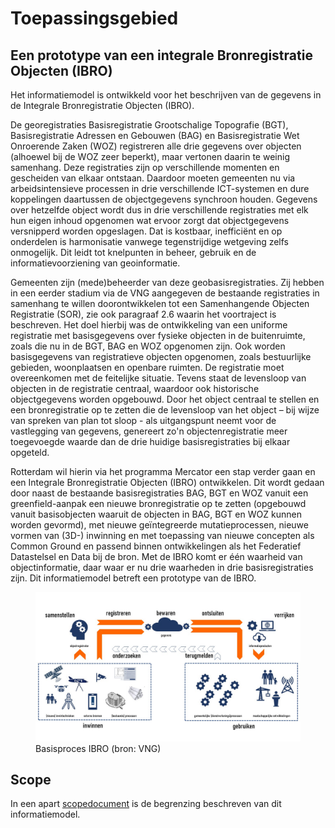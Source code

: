 # Toepassingsgebied

##  Een prototype van een integrale Bronregistratie Objecten (IBRO)
Het informatiemodel is ontwikkeld voor het beschrijven van de gegevens in de Integrale Bronregistratie Objecten (IBRO).

De georegistraties Basisregistratie Grootschalige Topografie (BGT), Basisregistratie Adressen en
Gebouwen (BAG) en Basisregistratie Wet Onroerende Zaken (WOZ) registreren alle drie
gegevens over objecten (alhoewel bij de WOZ zeer beperkt), maar vertonen daarin te weinig samenhang. Deze registraties zijn op verschillende
momenten en gescheiden van elkaar ontstaan. Daardoor moeten gemeenten nu via arbeidsintensieve
processen in drie verschillende ICT-systemen en dure koppelingen daartussen de objectgegevens
synchroon houden. Gegevens over hetzelfde object wordt dus in drie verschillende registraties met elk hun eigen
inhoud opgenomen wat ervoor zorgt dat objectgegevens versnipperd worden opgeslagen. Dat is
kostbaar, inefficiënt en op onderdelen is harmonisatie vanwege tegenstrijdige wetgeving zelfs
onmogelijk. Dit leidt tot knelpunten in beheer, gebruik en de informatievoorziening van geoinformatie.

Gemeenten zijn (mede)beheerder van deze geobasisregistraties. Zij hebben in een eerder stadium via
de VNG aangegeven de bestaande registraties in samenhang te willen doorontwikkelen tot een
Samenhangende Objecten Registratie (SOR), zie ook paragraaf 2.6 waarin het voortraject is
beschreven. Het doel hierbij was de ontwikkeling van een uniforme registratie met basisgegevens over
fysieke objecten in de buitenruimte, zoals die nu in de BGT, BAG en WOZ opgenomen zijn. Ook
worden basisgegevens van registratieve objecten opgenomen, zoals bestuurlijke gebieden,
woonplaatsen en openbare ruimten. De registratie moet overeenkomen met de feitelijke situatie.
Tevens staat de levensloop van objecten in de registratie centraal, waardoor ook historische
objectgegevens worden opgebouwd. Door het object centraal te stellen en een bronregistratie op te
zetten die de levensloop van het object – bij wijze van spreken van plan tot sloop - als uitgangspunt
neemt voor de vastlegging van gegevens, genereert zo'n objectenregistratie meer toegevoegde
waarde dan de drie huidige basisregistraties bij elkaar opgeteld.

Rotterdam wil hierin via het programma Mercator een stap verder gaan en een Integrale
Bronregistratie Objecten (IBRO) ontwikkelen. Dit wordt gedaan door naast de bestaande
basisregistraties BAG, BGT en WOZ vanuit een greenfield-aanpak een nieuwe bronregistratie op te
zetten (opgebouwd vanuit basisobjecten waaruit de objecten in BAG, BGT en WOZ kunnen worden gevormd), met nieuwe
geïntegreerde mutatieprocessen, nieuwe vormen van (3D-) inwinning en met toepassing van nieuwe
concepten als Common Ground en passend binnen ontwikkelingen als het Federatief Datastelsel en
Data bij de bron.
Met de IBRO komt er één waarheid van objectinformatie, daar waar er nu drie waarheden in drie
basisregistraties zijn. 
Dit informatiemodel betreft een prototype van de IBRO.

<figure>
    <img src="media/basisproces_IBRO.jpg">
    <figcaption>Basisproces IBRO (bron: VNG)</figcaption>
</figure>


## Scope
In een apart [scopedocument](https://geonovum.github.io/ibro-scope/) is de begrenzing beschreven van dit informatiemodel.
